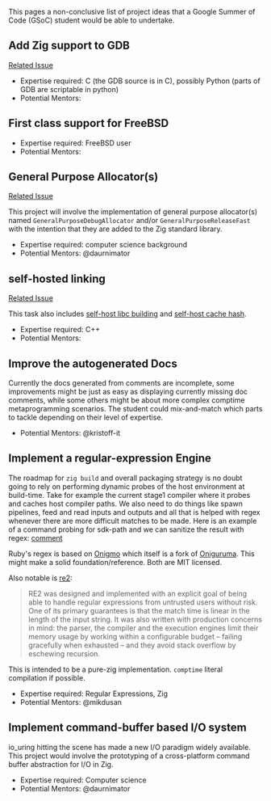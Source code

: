 This pages a non-conclusive list of project ideas that a Google Summer of Code (GSoC) student would be able to undertake.

## Add Zig support to GDB

[Related Issue](https://github.com/ziglang/zig/issues/614)

  - Expertise required: C (the GDB source is in C), possibly Python (parts of GDB are scriptable in python)
  - Potential Mentors: 


## First class support for FreeBSD

  - Expertise required: FreeBSD user
  - Potential Mentors: 


## General Purpose Allocator(s)

[Related Issue](https://github.com/ziglang/zig/issues/480)

This project will involve the implementation of general purpose allocator(s) named `GeneralPurposeDebugAllocator` and/or `GeneralPurposeReleaseFast` with the intention that they are added to the Zig standard library.

  - Expertise required: computer science background
  - Potential Mentors: @daurnimator


## self-hosted linking

[Related Issue](https://github.com/ziglang/zig/issues/4314)

This task also includes [self-host libc building](https://github.com/ziglang/zig/issues/4313) and [self-host cache hash](https://github.com/ziglang/zig/issues/4311).

  - Expertise required: C++
  - Potential Mentors: 


## Improve the autogenerated Docs

Currently the docs generated from comments are incomplete, some improvements might be just as easy as displaying currently missing doc comments, while some others might be about more complex comptime metaprogramming scenarios. The student could mix-and-match which parts to tackle depending on their level of expertise.

  - Potential Mentors: @kristoff-it


## Implement a regular-expression Engine

The roadmap for `zig build` and overall packaging strategy is no doubt going to rely on performing dynamic probes of the host environment at build-time. Take for example the current stage1 compiler where it probes and caches host compiler paths. We also need to do things like spawn pipelines, feed and read inputs and outputs and all that is helped with regex whenever there are more difficult matches to be made. Here is an example of a command probing for sdk-path and we can sanitize the result with regex: [comment](https://github.com/ziglang/zig/issues/2208#issuecomment-582156037)

Ruby's regex is based on [Onigmo](https://github.com/k-takata/Onigmo) which itself is a fork of [Oniguruma](https://en.wikipedia.org/wiki/Oniguruma). This might make a solid foundation/reference. Both are MIT licensed.

Also notable is [re2](https://github.com/google/re2/):

> RE2 was designed and implemented with an explicit goal of being able to handle regular expressions from untrusted users without risk. One of its primary guarantees is that the match time is linear in the length of the input string. It was also written with production concerns in mind: the parser, the compiler and the execution engines limit their memory usage by working within a configurable budget – failing gracefully when exhausted – and they avoid stack overflow by eschewing recursion.

This is intended to be a pure-zig implementation. `comptime` literal compilation if possible.

  - Expertise required: Regular Expressions, Zig
  - Potential Mentors: @mikdusan


## Implement command-buffer based I/O system

io_uring hitting the scene has made a new I/O paradigm widely available. This project would involve the prototyping of a cross-platform command buffer abstraction for I/O in Zig.

  - Expertise required: Computer science
  - Potential Mentors: @daurnimator